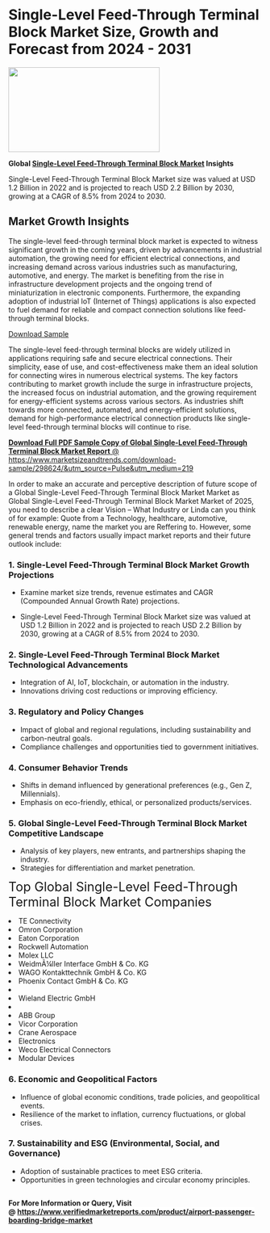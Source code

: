 <H1>Single-Level Feed-Through Terminal Block Market Size, Growth and Forecast from 2024 - 2031</H1><img class="aligncenter size-medium wp-image-584254" src="https://thirdeyenews.in/wp-content/uploads/2024/09/Global-Market-Research-300x168.jpeg" alt="" width="300" height="168" /><p><strong>Global&nbsp;<a href="https://www.marketsizeandtrends.com/download-sample/298624/&amp;utm_source=Pulse&amp;utm_medium=219">Single-Level Feed-Through Terminal Block Market</a> Insights</strong></p><p>Single-Level Feed-Through Terminal Block Market size was valued at USD 1.2 Billion in 2022 and is projected to reach USD 2.2 Billion by 2030, growing at a CAGR of 8.5% from 2024 to 2030.</p><p><h2>Market Growth Insights</h2> <p>The single-level feed-through terminal block market is expected to witness significant growth in the coming years, driven by advancements in industrial automation, the growing need for efficient electrical connections, and increasing demand across various industries such as manufacturing, automotive, and energy. The market is benefiting from the rise in infrastructure development projects and the ongoing trend of miniaturization in electronic components. Furthermore, the expanding adoption of industrial IoT (Internet of Things) applications is also expected to fuel demand for reliable and compact connection solutions like feed-through terminal blocks.</p> <p><a href="#">Download Sample</a></p> <p>The single-level feed-through terminal blocks are widely utilized in applications requiring safe and secure electrical connections. Their simplicity, ease of use, and cost-effectiveness make them an ideal solution for connecting wires in numerous electrical systems. The key factors contributing to market growth include the surge in infrastructure projects, the increased focus on industrial automation, and the growing requirement for energy-efficient systems across various sectors. As industries shift towards more connected, automated, and energy-efficient solutions, demand for high-performance electrical connection products like single-level feed-through terminal blocks will continue to rise.</p> <p><a href="#"></p><p><span class=""><strong>Download Full PDF Sample Copy of Global Single-Level Feed-Through Terminal Block Market Report</strong> @ <a href="https://www.marketsizeandtrends.com/download-sample/298624/&amp;utm_source=Pulse&amp;utm_medium=219" target="_blank">https://www.marketsizeandtrends.com/download-sample/298624/&amp;utm_source=Pulse&amp;utm_medium=219</a></span></p><p>In order to make an accurate and perceptive description of future scope of a Global&nbsp;Single-Level Feed-Through Terminal Block Market Market as Global&nbsp;Single-Level Feed-Through Terminal Block Market Market of 2025, you need to describe a clear Vision &ndash; What Industry or Linda can you think of for example: Quote from a Technology, healthcare, automotive, renewable energy, name the market you are Reffering to. However, some general trends and factors usually impact market reports and their future outlook include:</p><h3>1.&nbsp;<strong>Single-Level Feed-Through Terminal Block Market Growth Projections</strong></h3><ul><li>Examine market size trends, revenue estimates and CAGR (Compounded Annual Growth Rate) projections.</li><li><p>Single-Level Feed-Through Terminal Block Market size was valued at USD 1.2 Billion in 2022 and is projected to reach USD 2.2 Billion by 2030, growing at a CAGR of 8.5% from 2024 to 2030.</p></li></ul><h3>2.&nbsp;<strong>Single-Level Feed-Through Terminal Block Market Technological Advancements</strong></h3><ul><li>Integration of AI, IoT, blockchain, or automation in the industry.</li><li>Innovations driving cost reductions or improving efficiency.</li></ul><h3>3.&nbsp;<strong>Regulatory and Policy Changes</strong></h3><ul><li>Impact of global and regional regulations, including sustainability and carbon-neutral goals.</li><li>Compliance challenges and opportunities tied to government initiatives.</li></ul><h3>4.&nbsp;<strong>Consumer Behavior Trends</strong></h3><ul><li>Shifts in demand influenced by generational preferences (e.g., Gen Z, Millennials).</li><li>Emphasis on eco-friendly, ethical, or personalized products/services.</li></ul><h3>5.&nbsp;<strong>Global Single-Level Feed-Through Terminal Block Market Competitive Landscape</strong></h3><ul><li>Analysis of key players, new entrants, and partnerships shaping the industry.</li><li>Strategies for differentiation and market penetration.</li></ul><p data-pm-slice="1 1 []"><span style="color: inherit; font-family: inherit; font-size: 25px;">Top Global Single-Level Feed-Through Terminal Block Market Companies</span></p><div class="" data-test-id=""><p><li>TE Connectivity</li><li> Omron Corporation</li><li> Eaton Corporation</li><li> Rockwell Automation</li><li> Molex LLC</li><li> WeidmÃ¼ller Interface GmbH & Co. KG</li><li> WAGO Kontakttechnik GmbH & Co. KG</li><li> Phoenix Contact GmbH & Co. KG</li><li></li><li> Wieland Electric GmbH</li><li></li><li> ABB Group</li><li> Vicor Corporation</li><li> Crane Aerospace</li><li> Electronics</li><li> Weco Electrical Connectors</li><li> Modular Devices</li></p></div><h3>6.&nbsp;<strong>Economic and Geopolitical Factors</strong></h3><ul><li>Influence of global economic conditions, trade policies, and geopolitical events.</li><li>Resilience of the market to inflation, currency fluctuations, or global crises.</li></ul><h3>7.&nbsp;<strong>Sustainability and ESG (Environmental, Social, and Governance)</strong></h3><ul><li>Adoption of sustainable practices to meet ESG criteria.</li><li>Opportunities in green technologies and circular economy principles.</li></ul><h2><strong style="font-size: 14px;">For More Information or Query, Visit @&nbsp;</strong><a style="background-color: #ffffff; font-size: 14px;" href="https://www.marketsizeandtrends.com/report/single-level-feed-through-terminal-block-market/" target="_blank">https://www.verifiedmarketreports.com/product/airport-passenger-boarding-bridge-market</a></h2>
